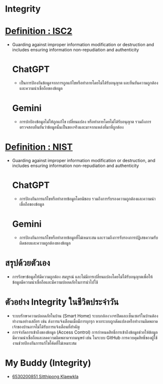 # Integrity

# [Definition : ISC2](https://www.isc2.org/certifications/cissp/cissp-student-glossary#l)
- Guarding against improper information modification or destruction and includes ensuring information non-repudiation and authenticity

  # ChatGPT
  - เป็นการป้องกันข้อมูลจากการถูกแก้ไขหรือทำลายโดยไม่ได้รับอนุญาต และยืนยันความถูกต้องและความน่าเชื่อถือของข้อมูล

  # Gemini
  - การปกป้องข้อมูลไม่ให้ถูกแก้ไข เปลี่ยนแปลง หรือทำลายโดยไม่ได้รับอนุญาต รวมถึงการตรวจสอบยืนยันว่าข้อมูลนั้นเป็นของจริงและมาจากแหล่งที่มาที่ถูกต้อง

# [Definition : NIST](https://csrc.nist.gov/glossary/term/integrity)
- Guarding against improper information modification or destruction, and includes ensuring information non-repudiation and authenticity

  # ChatGPT
  - การป้องกันการแก้ไขหรือทำลายข้อมูลโดยมิชอบ รวมถึงการรับรองความถูกต้องและความน่าเชื่อถือของข้อมูล

  # Gemini
  - การป้องกันการแก้ไขหรือทำลายข้อมูลที่ไม่เหมาะสม และรวมถึงการรับรองการปฏิเสธความรับผิดชอบและความถูกต้องของข้อมูล

# สรุปด้วยตัวเอง
  - การรักษาข้อมูลให้มีความถูกต้อง สมบูรณ์ และไม่มีการเปลี่ยนแปลงโดยไม่ได้รับอนุญาตเพื่อให้ข้อมูลมีความน่าเชื่อถือและมีความปลอดภัยในการนำไปใช้

# ตัวอย่าง Integrity ในชีวิตประจำวัน
  - ระบบรักษาความปลอดภัยในบ้าน (Smart Home) ระบบกล้องวงจรปิดและเซ็นเซอร์ในบ้านต้องทำงานอย่างเสถียร เช่น ส่งการแจ้งเตือนเมื่อมีการบุกรุก หากระบบถูกดัดแปลงหรือทำงานผิดพลาด เจ้าของบ้านอาจไม่ได้รับการแจ้งเตือนที่สำคัญ
  - การจำกัดการเข้าถึงของข้อมูล (Access Control) การกำหนดสิทธิ์การเข้าถึงข้อมูลช่วยให้ข้อมูลมีความน่าเชื่อถือและลดความผิดพลาดจากมนุษย์ เช่น ในระบบ GitHub การควบคุมสิทธิ์ของผู้ใช้งานช่วยป้องกันการแก้ไขโค้ดที่ไม่เหมาะสม

# My Buddy (Integrity)
  - [6530200851 Sitthipong Klaewkla](https://6530200851.github.io/integrity)
